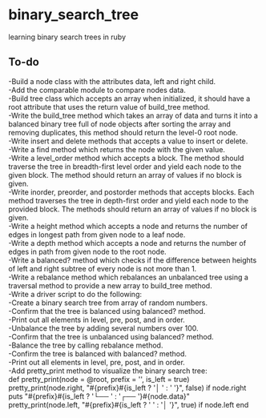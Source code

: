 # binary_search_tree
learning binary search trees in ruby

## To-do  
-Build a node class with the attributes data, left and right child.  
-Add the comparable module to compare nodes data.  
-Build tree class which accepts an array when initialized, it should have a root attribute that uses the return value of build_tree method.  
-Write the build_tree method which takes an array of data and turns it into a balanced binary tree full of node objects after sorting the array and removing duplicates, this method should return the level-0 root node.  
-Write insert and delete methods that accepts a value to insert or delete.  
-Write a find method which returns the node with the given value.  
-Write a level_order method which accepts a block. The method should traverse the tree in breadth-first level order and yield each node to the given block. The method should return an array of values if no block is given.  
-Write inorder, preorder, and postorder methods that accepts blocks. Each method traverses the tree in depth-first order and yield each node to the provided block. The methods should return an array of values if no block is given.  
-Write a height method which accepts a node and returns the number of edges in longest path from given node to a leaf node.  
-Write a depth method which accepts a node and returns the number of edges in path from given node to the root node.  
-Write a balanced? method which checks if the difference between heights of left and right subtree of every node is not more than 1.  
-Write a rebalance method which rebalances an unbalanced tree using a traversal method to provide a new array to build_tree method.  
-Write a driver script to do the following:  
  -Create a binary search tree from array of random numbers.  
  -Confirm that the tree is balanced using balanced? method.  
  -Print out all elements in level, pre, post, and in order.  
  -Unbalance the tree by adding several numbers over 100.  
  -Confirm that the tree is unbalanced using balanced? method.  
  -Balance the tree by calling rebalance method.  
  -Confirm the tree is balanced with balanced? method.  
  -Print out all elements in level, pre, post, and in order.  
-Add pretty_print method to visualize the binary search tree:  
  def pretty_print(node = @root, prefix = '', is_left = true)
  pretty_print(node.right, "#{prefix}#{is_left ? '│   ' : '    '}", false) if node.right
  puts "#{prefix}#{is_left ? '└── ' : '┌── '}#{node.data}"
  pretty_print(node.left, "#{prefix}#{is_left ? '    ' : '│   '}", true) if node.left
  end
